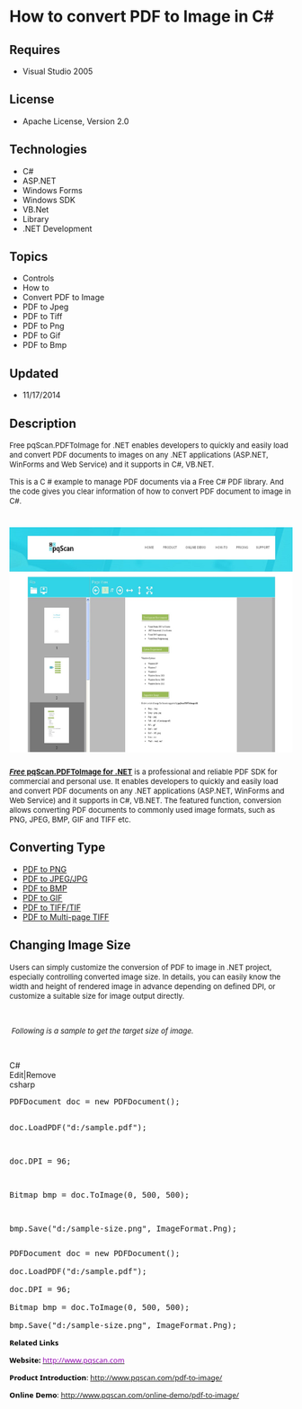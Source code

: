 # How to convert PDF to Image in C#
## Requires
- Visual Studio 2005
## License
- Apache License, Version 2.0
## Technologies
- C#
- ASP.NET
- Windows Forms
- Windows SDK
- VB.Net
- Library
- .NET Development
## Topics
- Controls
- How to
- Convert PDF to Image
- PDF to Jpeg
- PDF to Tiff
- PDF to Png
- PDF to Gif
- PDF to Bmp
## Updated
- 11/17/2014
## Description

<p class="projectSummary"><span style="font-size:small">Free pqScan.PDFToImage for .NET enables developers to quickly and easily load and convert PDF documents to images on any .NET applications (ASP.NET, WinForms and Web Service) and it supports in C#, VB.NET.</span></p>
<p class="projectSummary"><span style="font-size:small">This is a C # example to manage PDF documents via a Free C# PDF library. And the code gives you clear information of how to convert PDF document to image in C#.</span></p>
<h1><img id="125988" src="125988-pdf%20to%20image.jpg" alt="" width="600" height="400"></h1>
<p><span style="font-size:small"><a title="convert pdf to image in .net" href="http://www.pqscan.com/pdf-to-image/"><strong><em>Free</em></strong><strong> pqScan.PDFToImage for .NET</strong></a> is a professional and reliable PDF SDK for commercial and personal
 use. It enables developers to quickly and easily load and convert PDF documents on any .NET applications (ASP.NET, WinForms and Web Service) and it supports in C#, VB.NET. The featured function, conversion allows converting PDF documents to commonly used image
 formats, such as PNG, JPEG, BMP, GIF and TIFF etc.</span></p>
<h2><strong>Converting Type</strong></h2>
<ul>
<li><a title="convert pdf to png in .net" href="http://www.pqscan.com/convert-pdf/to-png.html">PDF to PNG</a>
</li><li><a title="convert pdf to jpeg in .net" href="http://www.pqscan.com/convert-pdf/to-jpg.html">PDF to JPEG/JPG</a>
</li><li><a title="convert pdf to bmp in .net" href="http://www.pqscan.com/convert-pdf/to-bmp.html">PDF to BMP</a>
</li><li><a title="convert pdf to gif in .net" href="http://www.pqscan.com/convert-pdf/to-gif.html">PDF to GIF
</a></li><li><a title="convert pdf to tiff in .net" href="http://www.pqscan.com/convert-pdf/to-tiff.html">PDF to TIFF/TIF
</a></li><li><a title="convert pdf to multi-page tiff in .net" href="http://www.pqscan.com/convert-pdf/to-multi-tiff.html">PDF to Multi-page TIFF</a>
</li></ul>
<h2><strong>Changing Image Size</strong></h2>
<p><span style="font-size:small">Users can simply customize the conversion of PDF to image in .NET project, especially controlling converted image size. In details, you can easily know the width and height of rendered image in advance depending on defined DPI,
 or customize a suitable size for image output directly.</span></p>
<p>&nbsp;</p>
<p><span style="font-size:small"><em>&nbsp;Following is a sample to get the target size of image.</em></span><em>&nbsp;
<br>
</em></p>
<p>&nbsp;</p>
<div class="scriptcode">
<div class="pluginEditHolder" pluginCommand="mceScriptCode">
<div class="title"><span>C#</span></div>
<div class="pluginLinkHolder"><span class="pluginEditHolderLink">Edit</span>|<span class="pluginRemoveHolderLink">Remove</span></div>
<span class="hidden">csharp</span>
<pre class="hidden">PDFDocument doc = new PDFDocument();

doc.LoadPDF(&quot;d:/sample.pdf&quot;);

doc.DPI = 96;

Bitmap bmp = doc.ToImage(0, 500, 500);

bmp.Save(&quot;d:/sample-size.png&quot;, ImageFormat.Png);</pre>
<div class="preview">
<pre class="csharp">PDFDocument&nbsp;doc&nbsp;=&nbsp;<span class="cs__keyword">new</span>&nbsp;PDFDocument();&nbsp;
&nbsp;
doc.LoadPDF(<span class="cs__string">&quot;d:/sample.pdf&quot;</span>);&nbsp;
&nbsp;
doc.DPI&nbsp;=&nbsp;<span class="cs__number">96</span>;&nbsp;
&nbsp;
Bitmap&nbsp;bmp&nbsp;=&nbsp;doc.ToImage(<span class="cs__number">0</span>,&nbsp;<span class="cs__number">500</span>,&nbsp;<span class="cs__number">500</span>);&nbsp;
&nbsp;
bmp.Save(<span class="cs__string">&quot;d:/sample-size.png&quot;</span>,&nbsp;ImageFormat.Png);</pre>
</div>
</div>
</div>
<p style="color:#000000; font-family:'Segoe UI',Verdana,Arial; font-size:13px; font-style:normal; font-variant:normal; font-weight:normal; letter-spacing:normal; line-height:normal; orphans:auto; text-align:start; text-indent:0px; text-transform:none; white-space:normal; widows:auto; word-spacing:0px">
<strong>Related Links</strong></p>
<p style="color:#000000; font-family:'Segoe UI',Verdana,Arial; font-size:13px; font-style:normal; font-variant:normal; font-weight:normal; letter-spacing:normal; line-height:normal; orphans:auto; text-align:start; text-indent:0px; text-transform:none; white-space:normal; widows:auto; word-spacing:0px">
<strong>Website:</strong><span class="Apple-converted-space">&nbsp;</span><a title="provide .net barcode generate and read SDK, provide .net pdf to image and image to pdf SDK" href="http://www.pqscan.com"><span style="color:#960bb4; text-decoration:none">http://www.pqscan.com</span></a></p>
<p style="color:#000000; font-family:'Segoe UI',Verdana,Arial; font-size:13px; font-style:normal; font-variant:normal; font-weight:normal; letter-spacing:normal; line-height:normal; orphans:auto; text-align:start; text-indent:0px; text-transform:none; white-space:normal; widows:auto; word-spacing:0px">
<strong>Product Introduction</strong>:<span class="Apple-converted-space"> </span>
<a title="convert and transform pdf page to image .net sdk" href=" http://www.pqscan.com/pdf-to-image/">http://www.pqscan.com/pdf-to-image/</a></p>
<p style="color:#000000; font-family:'Segoe UI',Verdana,Arial; font-size:13px; font-style:normal; font-variant:normal; font-weight:normal; letter-spacing:normal; line-height:normal; orphans:auto; text-align:start; text-indent:0px; text-transform:none; white-space:normal; widows:auto; word-spacing:0px">
<strong>Online Demo</strong>:<span class="Apple-converted-space"> </span><a title="convert pdf to image in .net online demo" href="http://www.pqscan.com/online-demo/pdf-to-image/">http://www.pqscan.com/online-demo/pdf-to-image/</a></p>

